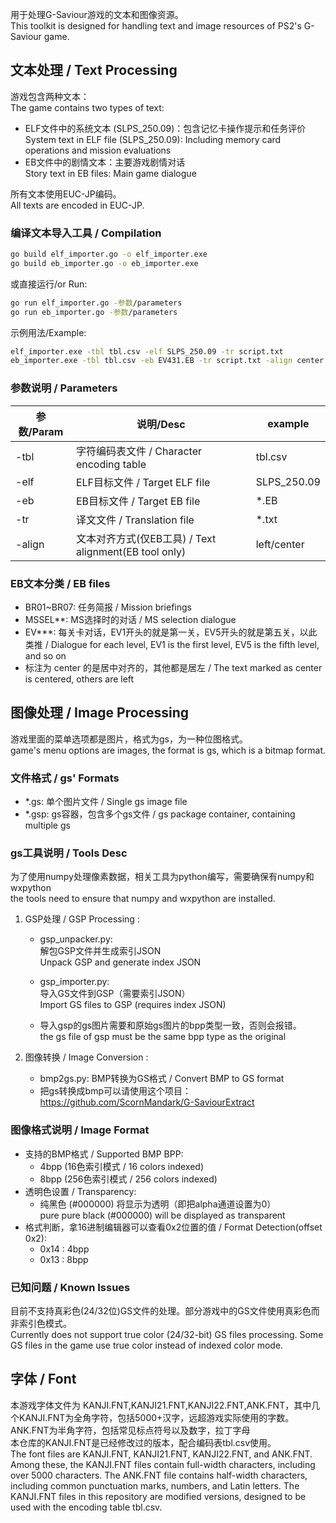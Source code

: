 

用于处理G-Saviour游戏的文本和图像资源。<br>
This toolkit is designed for handling text and image resources of PS2's G-Saviour game.

## 文本处理 / Text Processing

游戏包含两种文本：<br>
The game contains two types of text:
- ELF文件中的系统文本 (SLPS_250.09)：包含记忆卡操作提示和任务评价<br>
  System text in ELF file (SLPS_250.09): Including memory card operations and mission evaluations
- EB文件中的剧情文本：主要游戏剧情对话<br>
  Story text in EB files: Main game dialogue

所有文本使用EUC-JP编码。<br>
All texts are encoded in EUC-JP.

### 编译文本导入工具 / Compilation

```bash
go build elf_importer.go -o elf_importer.exe
go build eb_importer.go -o eb_importer.exe
```
或直接运行/or Run:
```bash
go run elf_importer.go -参数/parameters
go run eb_importer.go -参数/parameters
```
示例用法/Example:
```bash
elf_importer.exe -tbl tbl.csv -elf SLPS_250.09 -tr script.txt
eb_importer.exe -tbl tbl.csv -eb EV431.EB -tr script.txt -align center
```
### 参数说明 / Parameters
| 参数/Param | 说明/Desc | example |
|------------|-----------------|--------------|
| -tbl       | 字符编码表文件 / Character encoding table | tbl.csv |
| -elf       | ELF目标文件 / Target ELF file | SLPS_250.09 |
| -eb        | EB目标文件 / Target EB file | *.EB |
| -tr        | 译文文件 / Translation file | *.txt |
| -align     | 文本对齐方式(仅EB工具) / Text alignment(EB tool only) | left/center |

### EB文本分类 / EB files
- BR01~BR07: 任务简报 / Mission briefings
- MSSEL**: MS选择时的对话 / MS selection dialogue
- EV***: 每关卡对话，EV1开头的就是第一关，EV5开头的就是第五关，以此类推 / Dialogue for each level, EV1 is the first level, EV5 is the fifth level, and so on
- 标注为 center 的是居中对齐的，其他都是居左 / The text marked as center is centered, others are left

## 图像处理 / Image Processing
游戏里面的菜单选项都是图片，格式为gs，为一种位图格式。 <br>game's menu options are images, the format is gs, which is a bitmap format.

### 文件格式 / gs' Formats
- *.gs: 单个图片文件 / Single gs image file
- *.gsp: gs容器，包含多个gs文件 / gs package container, containing multiple gs 

### gs工具说明 / Tools Desc
为了使用numpy处理像素数据，相关工具为python编写，需要确保有numpy和wxpython<br>
the tools need to ensure that numpy and wxpython are installed.

1. GSP处理 / GSP Processing :
   - gsp_unpacker.py:<br>
    解包GSP文件并生成索引JSON<br>
      Unpack GSP and generate index JSON
   - gsp_importer.py: <br>导入GS文件到GSP（需要索引JSON）<br>
      Import GS files to GSP (requires index JSON)

   - 导入gsp的gs图片需要和原始gs图片的bpp类型一致，否则会报错。<br>
the gs file of gsp must be the same bpp type as the original


2. 图像转换 / Image Conversion :
   - bmp2gs.py: BMP转换为GS格式 / Convert BMP to GS format
   - 把gs转换成bmp可以请使用这个项目：https://github.com/ScornMandark/G-SaviourExtract

### 图像格式说明 / Image Format 
- 支持的BMP格式 / Supported BMP BPP:
  - 4bpp (16色索引模式 / 16 colors indexed)
  - 8bpp (256色索引模式 / 256 colors indexed)
- 透明色设置 / Transparency:
  - 纯黑色 (#000000) 将显示为透明（即把alpha通道设置为0） <br>pure pure black (#000000) will be displayed as transparent
- 格式判断，拿16进制编辑器可以查看0x2位置的值 / Format Detection(offset 0x2):
  - 0x14 : 4bpp
  - 0x13 : 8bpp

### 已知问题 / Known Issues
目前不支持真彩色(24/32位)GS文件的处理。部分游戏中的GS文件使用真彩色而非索引色模式。<br>
Currently does not support true color (24/32-bit) GS files processing. Some GS files in the game use true color instead of indexed color mode.

## 字体 / Font
本游戏字体文件为 KANJI.FNT,KANJI21.FNT,KANJI22.FNT,ANK.FNT，其中几个KANJI.FNT为全角字符，包括5000+汉字，远超游戏实际使用的字数。
ANK.FNT为半角字符，包括常见标点符号以及数字，拉丁字母<br>本仓库的KANJI.FNT是已经修改过的版本，配合编码表tbl.csv使用。<br>
The font files are KANJI.FNT, KANJI21.FNT, KANJI22.FNT, and ANK.FNT. Among these, the KANJI.FNT files contain full-width characters, including over 5000 characters. The ANK.FNT file contains half-width characters, including common punctuation marks, numbers, and Latin letters.
The KANJI.FNT files in this repository are modified versions, designed to be used with the encoding table tbl.csv.


